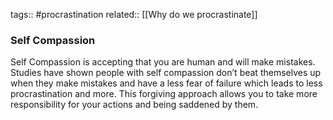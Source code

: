 tags:: #procrastination
related:: [[Why do we procrastinate]]

### Self Compassion
Self Compassion is accepting that you are human and will make mistakes. Studies have shown people with self compassion don’t beat themselves up when they make mistakes and have a less fear of failure which leads to less procrastination and more. This forgiving approach allows you to take more responsibility for your actions and being saddened by them.
